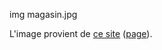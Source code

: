 img magasin.jpg

L'image provient de [ce site](https://k-after.at.webry.info/) ([page](https://k-after.at.webry.info/200806/article_28.html)).
